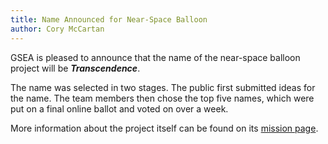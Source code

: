 ```yaml
---
title: Name Announced for Near-Space Balloon
author: Cory McCartan
---
```


GSEA is pleased to announce that the name of the near-space balloon project
will be _**Transcendence**_.  

The name was selected in two stages.  The public first submitted ideas for the
name.  The team members then chose the top five names, which were put on a
final online ballot and voted on over a week.  

More information about the project itself can be found on its [mission
page](/missions/nearspaceballoon.html).

